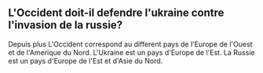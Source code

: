 ## L'Occident doit-il defendre l'ukraine contre l'invasion de la russie?

Depuis plus 
L'Occident correspond au different pays de l'Europe de l'Ouest et de l'Amerique du Nord. L'Ukraine est un pays d'Europe de l'Est. La Russie est un pays d'Europe de l'Est et d'Asie du Nord.
